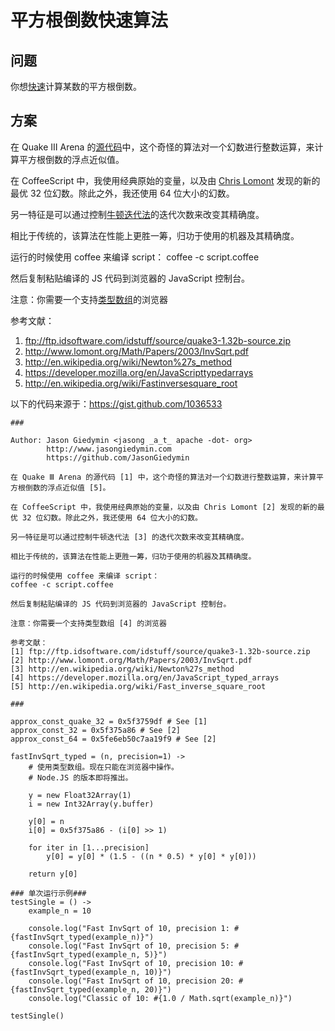 # 平方根倒数快速算法

## 问题

你想[快速](https://en.wikipedia.org/wiki/Fast_inverse_square_root)计算某数的平方根倒数。

## 方案

在 Quake Ⅲ Arena 的[源代码](ftp://ftp.idsoftware.com/idstuff/source/quake3-1.32b-source.zip)中，这个奇怪的算法对一个幻数进行整数运算，来计算平方根倒数的浮点近似值。

在 CoffeeScript 中，我使用经典原始的变量，以及由 [Chris Lomont](http://www.lomont.org/Math/Papers/2003/InvSqrt.pdf) 发现的新的最优 32 位幻数。除此之外，我还使用 64 位大小的幻数。

另一特征是可以通过控制[牛顿迭代法](https://en.wikipedia.org/wiki/Newton%27s_method)的迭代次数来改变其精确度。

相比于传统的，该算法在性能上更胜一筹，归功于使用的机器及其精确度。

运行的时候使用 coffee 来编译 script： coffee -c script.coffee

然后复制粘贴编译的 JS 代码到浏览器的 JavaScript 控制台。

注意：你需要一个支持[类型数组](https://developer.mozilla.org/en-US/docs/Web/JavaScript/Typed_arrays)的浏览器

参考文献：   
1. <ftp://ftp.idsoftware.com/idstuff/source/quake3-1.32b-source.zip>   
2. <http://www.lomont.org/Math/Papers/2003/InvSqrt.pdf>  
3. <http://en.wikipedia.org/wiki/Newton%27s_method>  
4. <https://developer.mozilla.org/en/JavaScripttypedarrays>  
5. <http://en.wikipedia.org/wiki/Fastinversesquare_root>  

以下的代码来源于：<https://gist.github.com/1036533>

```
###

Author: Jason Giedymin <jasong _a_t_ apache -dot- org>
        http://www.jasongiedymin.com
        https://github.com/JasonGiedymin

在 Quake Ⅲ Arena 的源代码 [1] 中，这个奇怪的算法对一个幻数进行整数运算，来计算平方根倒数的浮点近似值 [5]。

在 CoffeeScript 中，我使用经典原始的变量，以及由 Chris Lomont [2] 发现的新的最优 32 位幻数。除此之外，我还使用 64 位大小的幻数。

另一特征是可以通过控制牛顿迭代法 [3] 的迭代次数来改变其精确度。

相比于传统的，该算法在性能上更胜一筹，归功于使用的机器及其精确度。

运行的时候使用 coffee 来编译 script： 
coffee -c script.coffee

然后复制粘贴编译的 JS 代码到浏览器的 JavaScript 控制台。

注意：你需要一个支持类型数组 [4] 的浏览器

参考文献： 
[1] ftp://ftp.idsoftware.com/idstuff/source/quake3-1.32b-source.zip
[2] http://www.lomont.org/Math/Papers/2003/InvSqrt.pdf
[3] http://en.wikipedia.org/wiki/Newton%27s_method
[4] https://developer.mozilla.org/en/JavaScript_typed_arrays
[5] http://en.wikipedia.org/wiki/Fast_inverse_square_root

###

approx_const_quake_32 = 0x5f3759df # See [1]
approx_const_32 = 0x5f375a86 # See [2]
approx_const_64 = 0x5fe6eb50c7aa19f9 # See [2]

fastInvSqrt_typed = (n, precision=1) ->
    # 使用类型数组。现在只能在浏览器中操作。
    # Node.JS 的版本即将推出。

    y = new Float32Array(1)
    i = new Int32Array(y.buffer)

    y[0] = n
    i[0] = 0x5f375a86 - (i[0] >> 1)
    
    for iter in [1...precision]
        y[0] = y[0] * (1.5 - ((n * 0.5) * y[0] * y[0]))
    
    return y[0]

### 单次运行示例###
testSingle = () ->
    example_n = 10

    console.log("Fast InvSqrt of 10, precision 1: #{fastInvSqrt_typed(example_n)}")
    console.log("Fast InvSqrt of 10, precision 5: #{fastInvSqrt_typed(example_n, 5)}")
    console.log("Fast InvSqrt of 10, precision 10: #{fastInvSqrt_typed(example_n, 10)}")
    console.log("Fast InvSqrt of 10, precision 20: #{fastInvSqrt_typed(example_n, 20)}")
    console.log("Classic of 10: #{1.0 / Math.sqrt(example_n)}")

testSingle()
```
